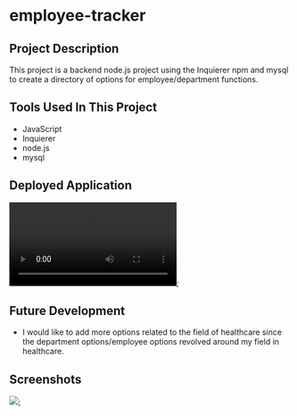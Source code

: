 # employee-tracker

## Project Description

This project is a backend node.js project using the Inquierer npm and mysql to create a directory of options for employee/department functions.

## Tools Used In This Project

* JavaScript
* Inquierer
* node.js
* mysql

## Deployed Application

![]('assets/pictures/Employee_Tracker.webm);

## Future Development

* I would like to add more options related to the field of healthcare since the department options/employee options revolved around
my field in healthcare.

## Screenshots

![]('assets/pictures/Intro.PNG);